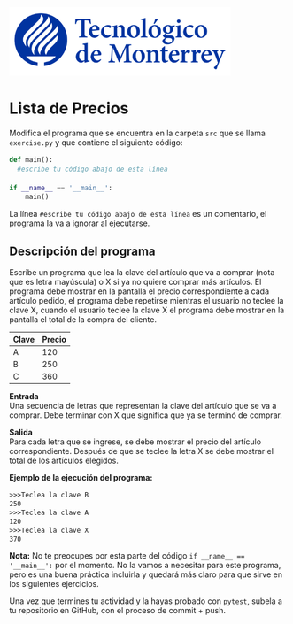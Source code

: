 ![Tec de Monterrey](../../images/logotecmty.png)
# Lista de Precios

Modifica el programa que se encuentra en la carpeta `src` que se llama `exercise.py` y que contiene el siguiente código:

```python
def main():
  #escribe tu código abajo de esta línea

if __name__ == '__main__':
    main()
```

La línea `#escribe tu código abajo de esta línea` es un comentario, el programa la va a ignorar al ejecutarse.

## Descripción del programa  

Escribe un programa que lea la clave del artículo que va a comprar (nota que es letra mayúscula) o X si ya no quiere comprar más artículos. El programa debe mostrar en la pantalla el precio correspondiente a cada artículo pedido, el programa debe repetirse mientras el usuario no teclee la clave X, cuando el usuario teclee la clave X el programa debe mostrar en la pantalla el total de la compra del cliente.

Clave | Precio
------|-------
  A   |  120
  B   |  250
  C   |  360

**Entrada**  
Una secuencia de letras que representan la clave del artículo que se va a comprar. Debe terminar con X que significa que ya se terminó de comprar.

**Salida**  
Para cada letra que se ingrese, se debe mostrar el precio del artículo correspondiente.
Después de que se teclee la letra X se debe mostrar el total de los artículos elegidos.

**Ejemplo de la ejecución del programa:**  
```
>>>Teclea la clave B              
250               
>>>Teclea la clave A                 
120               
>>>Teclea la clave X                 
370 
```

**Nota:** No te preocupes por esta parte del código `if __name__ == '__main__':` por el momento. No la vamos a necesitar para este programa, pero es una buena práctica incluirla y quedará más claro para que sirve en los siguientes ejercicios.

Una vez que termines tu actividad y la hayas probado con `pytest`, subela a tu repositorio en GitHub, con el proceso de commit + push.
